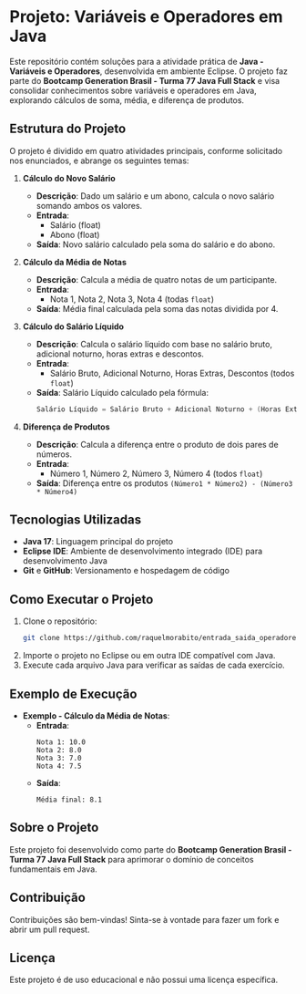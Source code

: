 # Projeto: Variáveis e Operadores em Java

Este repositório contém soluções para a atividade prática de **Java - Variáveis e Operadores**, desenvolvida em ambiente Eclipse. O projeto faz parte do **Bootcamp Generation Brasil - Turma 77 Java Full Stack** e visa consolidar conhecimentos sobre variáveis e operadores em Java, explorando cálculos de soma, média, e diferença de produtos.

## Estrutura do Projeto

O projeto é dividido em quatro atividades principais, conforme solicitado nos enunciados, e abrange os seguintes temas:

1. **Cálculo do Novo Salário**
   - **Descrição**: Dado um salário e um abono, calcula o novo salário somando ambos os valores.
   - **Entrada**:
     - Salário (float)
     - Abono (float)
   - **Saída**: Novo salário calculado pela soma do salário e do abono.

2. **Cálculo da Média de Notas**
   - **Descrição**: Calcula a média de quatro notas de um participante.
   - **Entrada**:
     - Nota 1, Nota 2, Nota 3, Nota 4 (todas `float`)
   - **Saída**: Média final calculada pela soma das notas dividida por 4.

3. **Cálculo do Salário Líquido**
   - **Descrição**: Calcula o salário líquido com base no salário bruto, adicional noturno, horas extras e descontos.
   - **Entrada**:
     - Salário Bruto, Adicional Noturno, Horas Extras, Descontos (todos `float`)
   - **Saída**: Salário Líquido calculado pela fórmula:
     ```java
     Salário Líquido = Salário Bruto + Adicional Noturno + (Horas Extras * 5) - Descontos
     ```

4. **Diferença de Produtos**
   - **Descrição**: Calcula a diferença entre o produto de dois pares de números.
   - **Entrada**:
     - Número 1, Número 2, Número 3, Número 4 (todos `float`)
   - **Saída**: Diferença entre os produtos `(Número1 * Número2) - (Número3 * Número4)`

## Tecnologias Utilizadas

- **Java 17**: Linguagem principal do projeto
- **Eclipse IDE**: Ambiente de desenvolvimento integrado (IDE) para desenvolvimento Java
- **Git** e **GitHub**: Versionamento e hospedagem de código

## Como Executar o Projeto

1. Clone o repositório:
   ```bash
   git clone https://github.com/raquelmorabito/entrada_saida_operadores_java.git
   ```
2. Importe o projeto no Eclipse ou em outra IDE compatível com Java.
3. Execute cada arquivo Java para verificar as saídas de cada exercício.

## Exemplo de Execução

- **Exemplo - Cálculo da Média de Notas**:
  - **Entrada**:
    ```
    Nota 1: 10.0
    Nota 2: 8.0
    Nota 3: 7.0
    Nota 4: 7.5
    ```
  - **Saída**:
    ```
    Média final: 8.1
    ```

## Sobre o Projeto

Este projeto foi desenvolvido como parte do **Bootcamp Generation Brasil - Turma 77 Java Full Stack** para aprimorar o domínio de conceitos fundamentais em Java.

## Contribuição

Contribuições são bem-vindas! Sinta-se à vontade para fazer um fork e abrir um pull request.

## Licença

Este projeto é de uso educacional e não possui uma licença específica.

